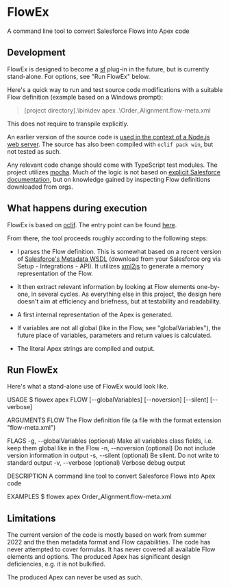 # FlowEx

A command line tool to convert Salesforce Flows into Apex code


## Development

FlowEx is designed to become a [sf](https://developer.salesforce.com/docs/atlas.en-us.sfdx_cli_reference.meta/sfdx_cli_reference/cli_reference_unified.htm) plug-in in the future, but is currently stand-alone. For options, see "Run FlowEx" below.

Here's a quick way to run and test source code modifications with a suitable Flow definition (example based on a Windows prompt):

> [project directory].\bin\dev apex .\Order_Alignment.flow-meta.xml

This does not require to transpile explicitly.

An earlier version of the source code is [used in the context of a Node.js web server](https://www.steinwinde.com/flowex). The source has also been compiled with `oclif pack win`, but not tested as such.

Any relevant code change should come with TypeScript test modules. The project utilizes [mocha](https://mochajs.org/). Much of the logic is not based on [explicit Salesforce documentation](https://developer.salesforce.com/docs/atlas.en-us.api_meta.meta/api_meta/meta_visual_workflow.htm), but on knowledge gained by inspecting Flow definitions downloaded from orgs.


## What happens during execution

FlowEx is based on [oclif](https://oclif.io/). The entry point can be found [here](src/commands/apex/index.ts).

From there, the tool proceeds roughly according to the following steps:

- I parses the Flow definition. This is somewhat based on a recent version of [Salesforce's Metadata WSDL](src/types/metadata.xml) (download from your Salesforce org via Setup - Integrations - API). It utilizes [xml2js](https://www.npmjs.com/package/xml2js) to generate a memory representation of the Flow.

- It then extract relevant information by looking at Flow elements one-by-one, in several cycles. As everything else in this project, the design here doesn't aim at efficiency and briefness, but at testability and readability.

- A first internal representation of the Apex is generated.

- If variables are not all global (like in the Flow, see "globalVariables"), the future place of variables, parameters and return values is calculated.

- The literal Apex strings are compiled and output.


## Run FlowEx

Here's what a stand-alone use of FlowEx would look like.

USAGE
  $ flowex apex FLOW [--globalVariables] [--noversion] [--silent] [--verbose]

ARGUMENTS
  FLOW  The Flow definition file (a file with the format extension "flow-meta.xml")

FLAGS
  -g, --globalVariables  (optional) Make all variables class fields, i.e. keep them global like in the Flow
  -n, --noversion  (optional) Do not include version information in output
  -s, --silent  (optional) Be silent. Do not write to standard output
  -v, --verbose  (optional) Verbose debug output

DESCRIPTION
  A command line tool to convert Salesforce Flows into Apex code

EXAMPLES
  $ flowex apex Order_Alignment.flow-meta.xml


## Limitations

The current version of the code is mostly based on work from summer 2022 and the then metadata format and Flow capabilities. The code has never attempted to cover formulas. It has never covered all available Flow elements and options. The produced Apex has significant design deficiencies, e.g. it is not bulkified.

The produced Apex can never be used as such.